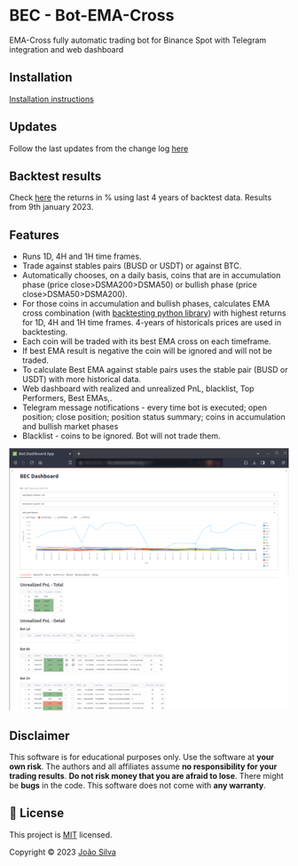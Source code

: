 # BEC - Bot-EMA-Cross
EMA-Cross fully automatic trading bot for Binance Spot with Telegram integration and web dashboard

## Installation
[Installation instructions](https://docs.google.com/document/d/1ERtxjcdrznMWXragmBh5ZimIn6_PGn2sde0j_x4CktA/edit?usp=sharing)

## Updates
Follow the last updates from the change log [here](https://github.com/jptsantossilva/BEC/blob/main/CHANGELOG.md)

## Backtest results
Check [here](https://github.com/jptsantossilva/BEC/blob/main/Prod/coinpairBestEma%20Full%20List.csv) the returns in % using last 4 years of backtest data. Results from 9th january 2023.

## Features
- Runs 1D, 4H and 1H time frames.
- Trade against stables pairs (BUSD or USDT) or against BTC.
- Automatically chooses, on a daily basis, coins that are in accumulation phase (price close>DSMA200>DSMA50) or bullish phase (price close>DSMA50>DSMA200).
- For those coins in accumulation and bullish phases, calculates EMA cross combination (with [backtesting python library](https://kernc.github.io/backtesting.py)) with highest returns for 1D, 4H and 1H time frames. 4-years of historicals prices are used in backtesting. 
- Each coin will be traded with its best EMA cross on each timeframe. 
- If best EMA result is negative the coin will be ignored and will not be traded. 
- To calculate Best EMA against stable pairs uses the stable pair (BUSD or USDT) with more historical data.
- Web dashboard with realized and unrealized PnL, blacklist, Top Performers, Best EMAs,.
- Telegram message notifications - every time bot is executed; open position; close position; position status summary; coins in accumulation and bullish market phases
- Blacklist - coins to be ignored. Bot will not trade them.

![dashboard](https://raw.githubusercontent.com/jptsantossilva/BEC/main/docs/dashboard.png)

## Disclaimer
This software is for educational purposes only. Use the software at **your own risk**. The authors and all affiliates assume **no responsibility for your trading results**. **Do not risk money that you are afraid to lose**. There might be **bugs** in the code. This software does not come with **any warranty**.

## 📝 License

This project is [MIT](https://github.com/jptsantossilva/BEC/blob/main/LICENSE.md) licensed.

Copyright © 2023 [João Silva](https://github.com/jptsantossilva)




